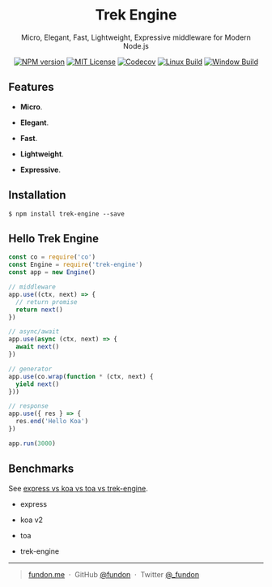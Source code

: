 <div align="center">

<h1>Trek Engine</h1>

<p>Micro, Elegant, Fast, Lightweight, Expressive middleware for Modern Node.js</p>

<p>
<a href="https://npmjs.org/package/trek-engine"><img src="https://img.shields.io/npm/v/trek-engine.svg" alt="NPM version"></a>
<a href="https://www.npmjs.com/package/trek-engine"><img src="https://img.shields.io/badge/license-MIT-green.svg" alt="MIT License"></a>
<a href="https://codecov.io/gh/trekjs/engine"><img src="https://codecov.io/gh/trekjs/engine/branch/master/graph/badge.svg" alt="Codecov" /></a>
<a href="https://travis-ci.org/trekjs/engine"><img src="https://img.shields.io/travis/trekjs/engine.svg?label=linux" alt="Linux Build"></a>
<a href="https://ci.appveyor.com/project/fundon/engine"><img src="https://img.shields.io/appveyor/ci/dougwilson/express/master.svg?label=windows" alt="Window Build"/></a>
</p>

</div>


## Features

* **Micro**.

* **Elegant**.

* **Fast**.

* **Lightweight**.

* **Expressive**.


## Installation

```console
$ npm install trek-engine --save
```


## Hello Trek Engine

```js
const co = require('co')
const Engine = require('trek-engine')
const app = new Engine()

// middleware
app.use((ctx, next) => {
  // return promise
  return next()
})

// async/await
app.use(async (ctx, next) => {
  await next()
})

// generator
app.use(co.wrap(function * (ctx, next) {
  yield next()
}))

// response
app.use({ res } => {
  res.end('Hello Koa')
})

app.run(3000)
```


## Benchmarks

See [express vs koa vs toa vs trek-engine](benchmarks/README.md).

* express

* koa v2

* toa

* trek-engine


---

> [fundon.me](https://fundon.me) &nbsp;&middot;&nbsp;
> GitHub [@fundon](https://github.com/fundon) &nbsp;&middot;&nbsp;
> Twitter [@_fundon](https://twitter.com/_fundon)
